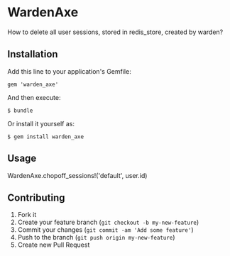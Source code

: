 # WardenAxe

How to delete all user sessions, stored in redis_store, created by warden?

## Installation

Add this line to your application's Gemfile:

    gem 'warden_axe'

And then execute:

    $ bundle

Or install it yourself as:

    $ gem install warden_axe

## Usage

WardenAxe.chopoff_sessions!('default', user.id)

## Contributing

1. Fork it
2. Create your feature branch (`git checkout -b my-new-feature`)
3. Commit your changes (`git commit -am 'Add some feature'`)
4. Push to the branch (`git push origin my-new-feature`)
5. Create new Pull Request

